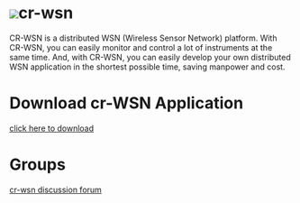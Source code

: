 # ![](http://cloud-rain.com/web/logo_crwsn2_t.gif)cr-wsn
CR-WSN is a distributed WSN (Wireless Sensor Network) platform. With CR-WSN, you can easily monitor and control a lot of instruments at the same time. And, with CR-WSN, you can easily develop your own distributed WSN application in the shortest possible time, saving manpower and cost. 

# Download cr-WSN Application
  <a href="https://drive.google.com/folderview?id=0B__KtdLXDfLKQnc4Njc5cUw2Mmc&usp=sharing" targer="_blank">click here to download</a>
  
# Groups
<a href="http://groups.google.com/group/cr-wsn" target="_blank">cr-wsn discussion forum</a>

